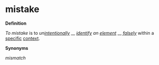 # mistake

**Definition**

_To mistake_ is to _un_[_intentionally_](https://github.com/gcassel/Modular-Organization-Terminology/blob/master/terms/intend.md) __ [_identify_](https://github.com/gcassel/Modular-Organization-Terminology/blob/master/terms/identify.md) _an_ [_element_](https://github.com/gcassel/Modular-Organization-Terminology/blob/master/terms/element.md) __ [_falsely_](https://github.com/gcassel/Modular-Organization-Terminology/blob/master/terms/false.md) within a [specific](https://github.com/gcassel/Modular-Organization-Terminology/blob/master/terms/specific.md) [context](https://github.com/gcassel/Modular-Organization-Terminology/blob/master/terms/context.md).

**Synonyms**

_mismatch_
